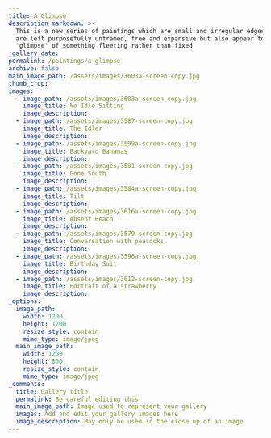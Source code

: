 ```yaml
---
title: A Glimpse
description_markdown: >-
  This is a new series of paintings which are small and irregular edges. They
  are left purposefully unframed, free and expansive but also appear to be a
  'glimpse' of something fleeting rather than fixed
_gallery_date:
permalink: /paintings/a-glimpse
archive: false
main_image_path: /assets/images/3603a-screen-copy.jpg
thumb_crop:
images:
  - image_path: /assets/images/3603a-screen-copy.jpg
    image_title: No Idle Sitting
    image_description:
  - image_path: /assets/images/3587-screen-copy.jpg
    image_title: The Idler
    image_description:
  - image_path: /assets/images/3599a-screen-copy.jpg
    image_title: Backyard Bananas
    image_description:
  - image_path: /assets/images/3581-screen-copy.jpg
    image_title: Gone South
    image_description:
  - image_path: /assets/images/3584a-screen-copy.jpg
    image_title: Tilt
    image_description:
  - image_path: /assets/images/3616a-screen-copy.jpg
    image_title: Absent Beach
    image_description:
  - image_path: /assets/images/3579-screen-copy.jpg
    image_title: Conversation with peacocks
    image_description:
  - image_path: /assets/images/3596a-screen-copy.jpg
    image_title: Birthday Suit
    image_description:
  - image_path: /assets/images/3612-screen-copy.jpg
    image_title: Portrait of a strawberry
    image_description:
_options:
  image_path:
    width: 1200
    height: 1200
    resize_style: contain
    mime_type: image/jpeg
  main_image_path:
    width: 1200
    height: 800
    resize_style: contain
    mime_type: image/jpeg
_comments:
  title: Gallery title
  permalink: Be careful editing this
  main_image_path: Image used to represent your gallery
  images: Add and edit your gallery images here
  image_description: May only be used in the close up of an image
---
```

